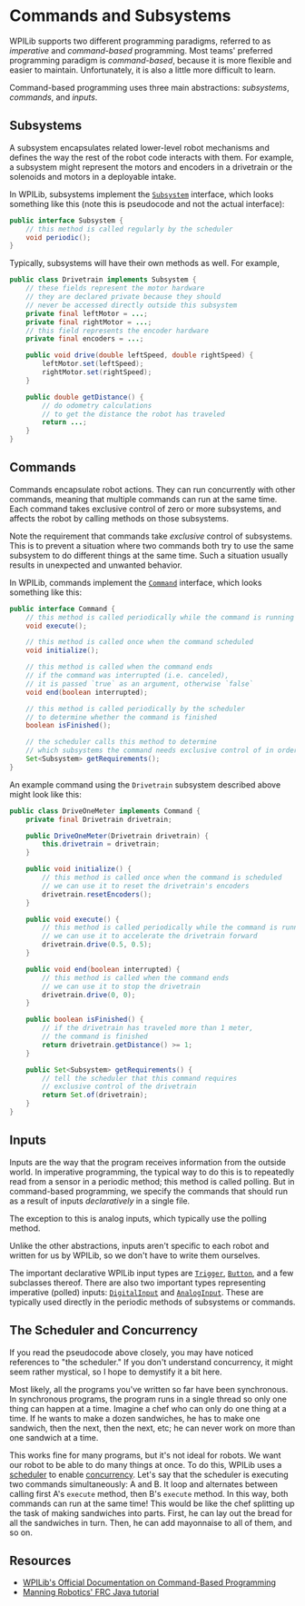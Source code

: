 # Commands and Subsystems

WPILib supports two different programming paradigms,
referred to as *imperative* and *command-based* programming.
Most teams' preferred programming paradigm is *command-based*,
because it is more flexible and easier to maintain.
Unfortunately, it is also a little more difficult to learn.

Command-based programming uses
three main abstractions:
*subsystems*, *commands*, and *inputs*.

## Subsystems

A subsystem encapsulates related lower-level robot mechanisms
and defines the way the rest of the robot code interacts with them.
For example,
a subsystem might represent
the motors and encoders in a drivetrain
or the solenoids and motors in a deployable intake.

In WPILib, subsystems implement the [`Subsystem`](https://first.wpi.edu/wpilib/allwpilib/docs/release/java/edu/wpi/first/wpilibj2/command/Subsystem.html) interface, which looks something like this (note this is pseudocode and not the actual interface):

```java
public interface Subsystem {
    // this method is called regularly by the scheduler
    void periodic();
}
```

Typically, subsystems will have
their own methods as well. For example,

```java
public class Drivetrain implements Subsystem {
    // these fields represent the motor hardware
    // they are declared private because they should
    // never be accessed directly outside this subsystem
    private final leftMotor = ...;
    private final rightMotor = ...;
    // this field represents the encoder hardware
    private final encoders = ...;

    public void drive(double leftSpeed, double rightSpeed) {
        leftMotor.set(leftSpeed);
        rightMotor.set(rightSpeed);
    }

    public double getDistance() {
        // do odometry calculations
        // to get the distance the robot has traveled
        return ...;
    }
}
```

## Commands

Commands encapsulate robot actions.
They can run concurrently with other commands,
meaning that multiple commands can run at the same time.
Each command takes exclusive control of zero or more subsystems,
and affects the robot by calling methods on those subsystems.

Note the requirement that commands take
*exclusive* control of subsystems.
This is to prevent
a situation where two commands
both try to use the same subsystem to
do different things at the same time.
Such a situation usually results in
unexpected and unwanted behavior.

In WPILib, commands implement the [`Command`](https://first.wpi.edu/wpilib/allwpilib/docs/release/java/edu/wpi/first/wpilibj2/command/Command.html) interface, which looks something like this:

```java
public interface Command {
    // this method is called periodically while the command is running
    void execute();

    // this method is called once when the command scheduled
    void initialize();

    // this method is called when the command ends
    // if the command was interrupted (i.e. canceled),
    // it is passed `true` as an argument, otherwise `false`
    void end(boolean interrupted);

    // this method is called periodically by the scheduler
    // to determine whether the command is finished
    boolean isFinished();

    // the scheduler calls this method to determine
    // which subsystems the command needs exclusive control of in order to run
    Set<Subsystem> getRequirements();
}
```

An example command using the `Drivetrain` subsystem described above might look like this:

```java
public class DriveOneMeter implements Command {
    private final Drivetrain drivetrain;

    public DriveOneMeter(Drivetrain drivetrain) {
        this.drivetrain = drivetrain;
    }

    public void initialize() {
        // this method is called once when the command is scheduled
        // we can use it to reset the drivetrain's encoders
        drivetrain.resetEncoders();
    }

    public void execute() {
        // this method is called periodically while the command is running
        // we can use it to accelerate the drivetrain forward
        drivetrain.drive(0.5, 0.5);
    }

    public void end(boolean interrupted) {
        // this method is called when the command ends
        // we can use it to stop the drivetrain
        drivetrain.drive(0, 0);
    }

    public boolean isFinished() {
        // if the drivetrain has traveled more than 1 meter,
        // the command is finished
        return drivetrain.getDistance() >= 1;
    }

    public Set<Subsystem> getRequirements() {
        // tell the scheduler that this command requires
        // exclusive control of the drivetrain
        return Set.of(drivetrain);
    }
}
```

## Inputs

Inputs are the way that the program
receives information from the outside world.
In imperative programming,
the typical way to do this is to
repeatedly read from a sensor in a periodic method;
this method is called polling.
But in command-based programming,
we specify the commands that should run
as a result of inputs *declaratively*
in a single file.

The exception to this is analog inputs,
which typically use the polling method.

Unlike the other abstractions,
inputs aren't specific to each robot
and written for us by WPILib,
so we don't have to write them ourselves.

The important declarative WPILib input types are
[`Trigger`](https://first.wpi.edu/wpilib/allwpilib/docs/release/java/edu/wpi/first/wpilibj/buttons/Trigger.html),
[`Button`](https://first.wpi.edu/wpilib/allwpilib/docs/release/java/edu/wpi/first/wpilibj/buttons/Button.html),
and a few subclasses thereof.
There are also two important types representing imperative (polled) inputs:
[`DigitalInput`](https://first.wpi.edu/wpilib/allwpilib/docs/release/java/edu/wpi/first/wpilibj/DigitalInput.html)
and [`AnalogInput`](https://first.wpi.edu/wpilib/allwpilib/docs/release/java/edu/wpi/first/wpilibj/AnalogInput.html). These are typically used directly in the periodic methods of subsystems or commands.

## The Scheduler and Concurrency

If you read the pseudocode above closely,
you may have noticed
references to "the scheduler."
If you don't understand concurrency,
it might seem rather mystical, so
I hope to demystify it a bit here.

Most likely,
all the programs you've written so far have been synchronous.
In synchronous programs,
the program runs in a single thread
so only one thing can happen at a time.
Imagine a chef
who can only do one thing at a time.
If he wants to make a dozen sandwiches,
he has to make one sandwich,
then the next, then the next, etc;
he can never work on more than one sandwich at a time.

This works fine for many programs,
but it's not ideal for robots.
We want our robot to be able to
do many things at once.
To do this,
WPILib uses a [scheduler](https://en.wikipedia.org/wiki/Scheduling_(computing)) to enable [concurrency](https://en.wikipedia.org/wiki/Concurrency_(computer_science)).
Let's say that the scheduler
is executing two commands simultaneously: A and B.
It loop and alternates between calling
first A's `execute` method,
then B's `execute` method.
In this way,
both commands can run at the same time!
This would be like the chef
splitting up the task of making sandwiches
into parts.
First, he can lay out the bread for all the sandwiches in turn.
Then, he can add mayonnaise to all of them, and so on.

## Resources

- [WPILib's Official Documentation on Command-Based Programming](https://docs.wpilib.org/en/stable/docs/software/commandbased/index.html)
- [Manning Robotics' FRC Java tutorial](https://www.youtube.com/watch?v=64hPDvphcfA&ab_channel=ManningRobotics)